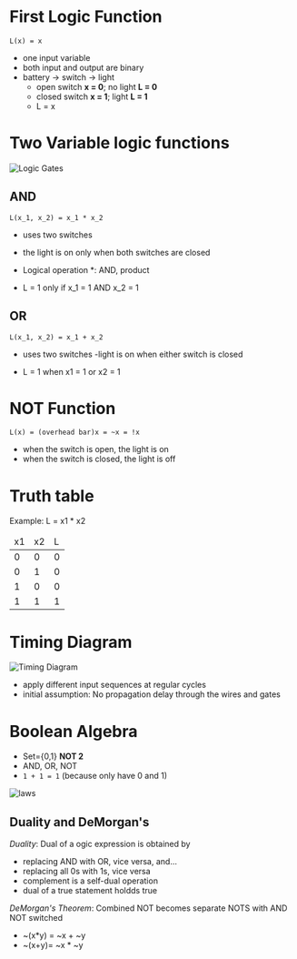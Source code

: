 # First Logic Function

`L(x) = x`
- one input variable
- both input and output are binary
- battery -> switch -> light
  - open switch **x = 0**; no light **L = 0**
  - closed switch **x = 1**; light **L = 1**
  - L = x
  
# Two Variable logic functions

![Logic Gates](http://homepage.cs.uiowa.edu/~jones/assem/notes/08f/gates.gif)

## AND

`L(x_1, x_2) = x_1 * x_2`
- uses two switches
- the light is on only when both switches are closed
- Logical operation *: AND, product

- L = 1 only if x_1 = 1 AND x_2 = 1

## OR

`L(x_1, x_2) = x_1 + x_2`
- uses two switches
-light is on when either switch is closed

- L = 1 when x1 = 1 or x2 = 1

# NOT Function

`L(x) = (overhead bar)x = ~x = !x`
- when the switch is open, the light is on
- when the switch is closed, the light is off

# Truth table

Example: L = x1 * x2

<table>
  <thead>
    <td>x1</td><td>x2</td><td>L</td>
  </thead>
  <tbody>
  <tr>
    <td>0</td><td>0</td><td>0</td>
    <tr>
    <td>0</td><td>1</td><td>0</td>
    <tr>
    <td>1</td><td>0</td><td>0</td>
    <tr>
    <td>1</td><td>1</td><td>1</td>
  </tbody>
</table>

# Timing Diagram

![Timing Diagram](http://image.slidesharecdn.com/digitalsystems-logicgatesbooleanalgebra-110720002849-phpapp01/95/digital-systems-logicgatesbooleanalgebra-12-728.jpg?cb=1311121921)
- apply different input sequences at regular cycles
- initial assumption: No propagation delay through the wires and gates

# Boolean Algebra

- Set={0,1} **NOT 2**
- AND, OR, NOT
- `1 + 1 = 1` (because only have 0 and 1)

![laws](http://users.cis.fiu.edu/~prabakar/cda4101/Common/notes/figs/fig-3-06.jpg)

## Duality and DeMorgan's

*Duality*: Dual of a ogic expression is obtained by 
  - replacing AND with OR, vice versa, and...
  - replacing all 0s with 1s, vice versa
  - complement is a self-dual operation
  - dual of a true statement holdds true
  
*DeMorgan's Theorem*: Combined NOT becomes separate NOTS with AND NOT switched
  - ~(x*y) = ~x + ~y
  - ~(x+y)= ~x * ~y
